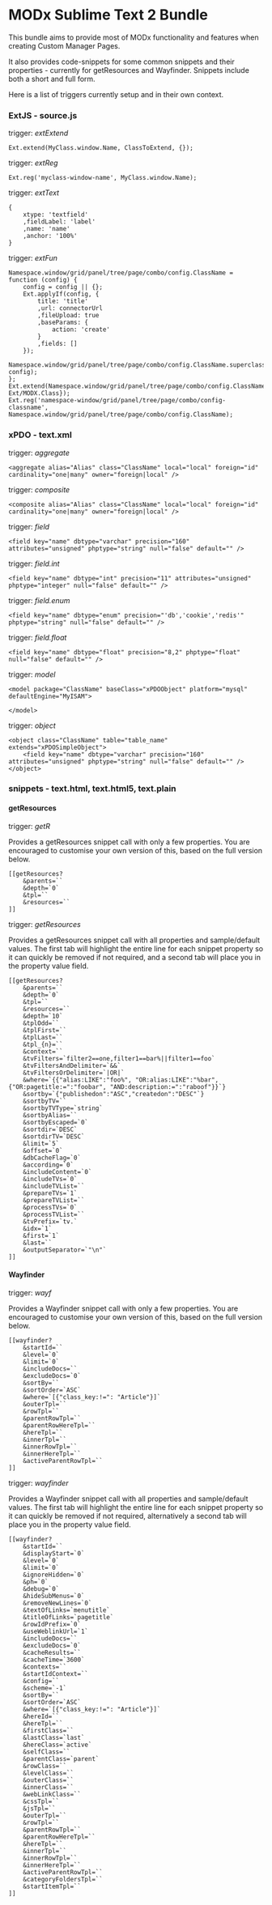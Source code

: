 # MODx Sublime Text 2 Bundle

This bundle aims to provide most of MODx functionality and features when creating Custom Manager Pages.

It also provides code-snippets for some common snippets and their properties - currently for getResources and Wayfinder. Snippets include both a short and full form.

Here is a list of triggers currently setup and in their own context.

### ExtJS - source.js

trigger: _extExtend_

	Ext.extend(MyClass.window.Name, ClassToExtend, {});

trigger: _extReg_

	Ext.reg('myclass-window-name', MyClass.window.Name);

trigger: _extText_

	{
		xtype: 'textfield'
		,fieldLabel: 'label'
		,name: 'name'
		,anchor: '100%'
	}

trigger: _extFun_

	Namespace.window/grid/panel/tree/page/combo/config.ClassName = function (config) {
		config = config || {};
		Ext.applyIf(config, {
			title: 'title'
			,url: connectorUrl
			,fileUpload: true
			,baseParams: {
				action: 'create'
			}
			,fields: []
		});
		Namespace.window/grid/panel/tree/page/combo/config.ClassName.superclass.constructor.call(this, config);
	};
	Ext.extend(Namespace.window/grid/panel/tree/page/combo/config.ClassName, Ext/MODX.Class});
	Ext.reg('namespace-window/grid/panel/tree/page/combo/config-classname', Namespace.window/grid/panel/tree/page/combo/config.ClassName);

### xPDO - text.xml

trigger: _aggregate_

	<aggregate alias="Alias" class="ClassName" local="local" foreign="id" cardinality="one|many" owner="foreign|local" />

trigger: _composite_

	<composite alias="Alias" class="ClassName" local="local" foreign="id" cardinality="one|many" owner="foreign|local" />

trigger: _field_

	<field key="name" dbtype="varchar" precision="160" attributes="unsigned" phptype="string" null="false" default="" />

trigger: _field.int_

	<field key="name" dbtype="int" precision="11" attributes="unsigned" phptype="integer" null="false" default="" />

trigger: _field.enum_

	<field key="name" dbtype="enum" precision="'db','cookie','redis'" phptype="string" null="false" default="" />

trigger: _field.float_

	<field key="name" dbtype="float" precision="8,2" phptype="float" null="false" default="" />

trigger: _model_

	<model package="ClassName" baseClass="xPDOObject" platform="mysql" defaultEngine="MyISAM">

	</model>

trigger: _object_

	<object class="ClassName" table="table_name" extends="xPDOSimpleObject">
		<field key="name" dbtype="varchar" precision="160" attributes="unsigned" phptype="string" null="false" default="" />
	</object>



### snippets - text.html, text.html5, text.plain

####  getResources

trigger: _getR_

Provides a getResources snippet call with only a few properties. You are encouraged to customise your own version of this, based on the full version below.

	[[getResources?
		&parents=``
		&depth=`0`
		&tpl=``
		&resources=``
	]]

trigger: _getResources_

Provides a getResources snippet call with all properties and sample/default values. The first tab will highlight the entire line for each snippet property so it can quickly be removed if not required, and a second tab will place you in the property value field.

	[[getResources?
		&parents=``
		&depth=`0`
		&tpl=``
		&resources=``
		&depth=`10`
		&tplOdd=``
		&tplFirst=``
		&tplLast=``
		&tpl_{n}=``
		&context=``
		&tvFilters=`filter2==one,filter1==bar%||filter1==foo`
		&tvFiltersAndDelimiter=`&&`
		&tvFiltersOrDelimiter=`|OR|`
		&where=`{{"alias:LIKE":"foo%", "OR:alias:LIKE":"%bar",{"OR:pagetitle:=":"foobar", "AND:description:=":"raboof"}}`}
		&sortby=`{"publishedon":"ASC","createdon":"DESC"`}
		&sortbyTV=``
		&sortbyTVType=`string`
		&sortbyAlias=``
		&sortbyEscaped=`0`
		&sortdir=`DESC`
		&sortdirTV=`DESC`
		&limit=`5`
		&offset=`0`
		&dbCacheFlag=`0`
		&according=`0`
		&includeContent=`0`
		&includeTVs=`0`
		&includeTVList=``
		&prepareTVs=`1`
		&prepareTVList=``
		&processTVs=`0`
		&processTVList=``
		&tvPrefix=`tv.`
		&idx=`1`
		&first=`1`
		&last=``
		&outputSeparator=`"\n"`
	]]

####  Wayfinder

trigger: _wayf_

Provides a Wayfinder snippet call with only a few properties. You are encouraged to customise your own version of this, based on the full version below.

	[[wayfinder?
		&startId=``
		&level=`0`
		&limit=`0`
		&includeDocs=``
		&excludeDocs=`0`
		&sortBy=``
		&sortOrder=`ASC`
		&where=`[{"class_key:!=": "Article"}]`
		&outerTpl=``
		&rowTpl=``
		&parentRowTpl=``
		&parentRowHereTpl=``
		&hereTpl=``
		&innerTpl=``
		&innerRowTpl=``
		&innerHereTpl=``
		&activeParentRowTpl=``
	]]


trigger: _wayfinder_

Provides a Wayfinder snippet call with all properties and sample/default values. The first tab will highlight the entire line for each snippet property so it can quickly be removed if not required, alternatively a second tab will place you in the property value field.


	[[wayfinder?
		&startId=``
		&displayStart=`0`
		&level=`0`
		&limit=`0`
		&ignoreHidden=`0`
		&ph=`0`
		&debug=`0`
		&hideSubMenus=`0`
		&removeNewLines=`0`
		&textOfLinks=`menutitle`
		&titleOfLinks=`pagetitle`
		&rowIdPrefix=`0`
		&useWeblinkUrl=`1`
		&includeDocs=``
		&excludeDocs=`0`
		&cacheResults=``
		&cacheTime=`3600`
		&contexts=``
		&startIdContext=``
		&config=``
		&scheme=`-1`
		&sortBy=``
		&sortOrder=`ASC`
		&where=`[{"class_key:!=": "Article"}]`
		&hereId=``
		&hereTpl=``
		&firstClass=``
		&lastClass=`last`
		&hereClass=`active`
		&selfClass=``
		&parentClass=`parent`
		&rowClass=``
		&levelClass=``
		&outerClass=``
		&innerClass=``
		&webLinkClass=``
		&cssTpl=``
		&jsTpl=``
		&outerTpl=``
		&rowTpl=``
		&parentRowTpl=``
		&parentRowHereTpl=``
		&hereTpl=``
		&innerTpl=``
		&innerRowTpl=``
		&innerHereTpl=``
		&activeParentRowTpl=``
		&categoryFoldersTpl=``
		&startItemTpl=``
	]]



